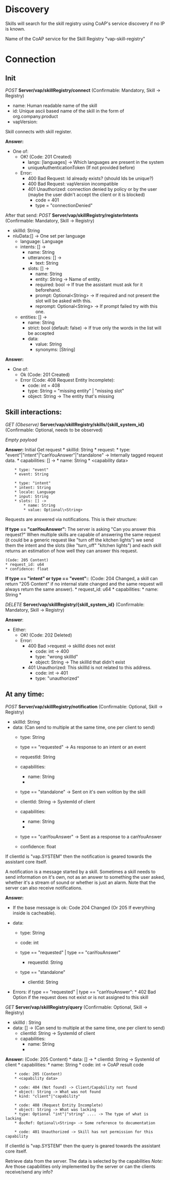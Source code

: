 # Discovery

Skills will search for the skill registry using CoAP's service discovery if no
IP is known.

Name of the CoAP service for the Skill Registry "vap-skill-registry"

# Connection

## Init

*POST* **Server/vap/skillRegistry/connect** (Confirmable: Mandatory, Skill -> Registry)
* name: Human readable name of the skill
* id: Unique ascii based name of the skill in the form of org.company.product
* vapVersion:

Skill connects with skill register.

**Answer:**
* One of:
    * OK! (Code: 201 Created)
        * langs: \[languages\] -> Which languages are present in the system
        * uniqueAuthenticationToken (If not provided before)
    * Error:
        * 400 Bad Request: Id already exists? (should Ids be unique?)
        * 400 Bad Request: vapVersion incompatible
        * 401 Unauthorized: connection denied by policy or by the user (maybe the user didn't accept the client or it is blocked)
            * code = 401
            * type = "connectionDenied"

After that send:
*POST* **Server/vap/skillRegistry/registerIntents** (Confirmable: Mandatory, Skill -> Registry)
* skillId: String
* nluData:[] -> One set per language
    * language: Language
    * intents: [] ->
        * name: String
        * utterances: [] ->
            * text: String
        * slots:  [] ->
            * name: String
            * entity: String -> Name of entity.
            * required: bool -> If true the assistant must ask for it beforehand.
            * prompt: Optional\<String> -> If required and not present the slot will be asked with this.
            * reprompt: Optional\<String> -> If prompt failed try with this one.
    * entities: [] ->
        * name: String
        * strict: bool (default: false) -> If true only the words in the list will be accepted
        * data:
            * value: String
            * synonyms: \[String\]

**Answer:**
* One of:
    * Ok (Code: 201 Created)
    * Error (Code: 408 Request Entity Incomplete):
        * code: int = 408
        * type: String = "missing entity" | "missing slot"
        * object: String -> The entity that's missing


## Skill interactions:

*GET (Obeserve)* **Server/vap/skillRegistry/skills/{skill_system_id}**  (Confirmable: Optional, needs to be observed)

*Empty payload*

**Answer:**
Initial Get request
    * skillId: String
    * request:
        * type: "event"|"intent"|"canYouAnswer"|"standalone" -> Internally tagged request data.
        * capabilities: [] ->
            * name: String
            * \<capability data>

        * type: "event"
        * event: String

        * type: "intent"
        * intent: String
        * locale: Language
        * input: String
        * slots: [] ->
            * name: String
            * value: Optional\<String>

Requests are answered via notifications. This is their structure:

**If type == "canYouAnswer":**
The server is asking "Can you answer this request?" When multiple skills are capable of answering the same request (it could be a generic request like "turn off the kitchen lights") we send them the intent and the slots (like "turn_off" "kitchen lights") and each skill returns an estimation of how well they can answer this request.

    (Code: 205 Content)
    * request_id: u64
    * confidence: float

**If type == "intent" or type == "event":**:
    (Code: 204 Changed, a skill can return "205 Content" if no internal state changed and the same request will always return the same answer).
    * request_id: u64
    * capabilities:
        * name: String
        * <capability data>

*DELETE* **Server/vap/skillRegistry/{skill_system_id}** (Confirmable: Mandatory, Skill -> Registry)

**Answer**:
* Either:
    * OK! (Code: 202 Deleted)
    * Error:
        * 400 Bad >request -> skillId does not exist
            * code: int -> 400
            * type: "wrong skillId"
            * object: String -> The skillId that didn't exist
        * 401 Unauthorized: This skillId is not related to this address.
            * code: int -> 401
            * type: "unauthorized"



## At any time:

*POST* **Server/vap/skillRegistry/notification** (Confirmable: Optional, Skill -> Registry)
* skillId: String
* data: (Can send to multiple at the same time, one per client to send)
    * type: String
    
    * type == "requested" -> As response to an intent or an event
    * requestId: String
    * capabilities:
        * name: String
        * <capability data>

    * type == "standalone" -> Sent on it's own volition by the skill
    * clientId: String -> SystemId of client
    * capabilities:
        * name: String
        * <capability data>

    * type == "canYouAnswer" -> Sent as a response to a canYouAnswer
    * confidence: float

 If clientId is "vap.SYSTEM" then the notification is geared towards the assistant core itself.

 A notification is a message started by a skill. Sometimes a skill needs to send
 information on it's own, not as an answer to something the user asked, whether
 it's a stream of sound or whether is just an alarm. Note that the server can
 also receive notifications.

 **Answer:**
 * If the base message is ok: Code 204 Changed (Or 205 If everything inside is cacheable).

 * data:
    * type: String
    * code: int
    
    * type == "requested"  | type == "canYouAnswer"
        * requestId: String
    * type == "standalone"
        * clientId: String

* Errors:
    if type == "requested" | type == "canYouAnswer":
        * 402 Bad Option if the request does not exist or is not assigned to this skill

*GET* **Server/vap/skillRegistry/query** (Confirmable: Optional, Skill -> Registry)
* skillId : String
* data: [] -> (Can send to multiple at the same time, one per client to send)
    * clientId: String -> SystemId of client 
    * capabilities:
        * name: String
        * <capability data>
 
**Answer:** (Code: 205 Content)
    * data: [] ->
    * clientId: String -> SystemId of client 
    * capabilities:
        * name: String
        * code: int -> CoAP result code

        * code: 205 (Content)
        * <capability data>

        * code: 404 (Not found) -> Client/Capability not found
        * object: String -> What was not found
        * kind: "client"|"capability"

        * code: 408 (Request Entity Incomplete)
        * object: String -> What was lacking
        * type: Optional "int"|"string" .... -> The type of what is lacking
        * docRef: Optional\<String> -> Some reference to documentation

        * code: 401 Unauthorized -> Skill has not permission for this capability
 
If clientId is "vap.SYSTEM" then the query is geared towards the assistant core itself.

Retrieve data from the server. The data is selected by the capabilities *Note:* Are those capabilities only implemented by the server or can the clients receive/send any info?

